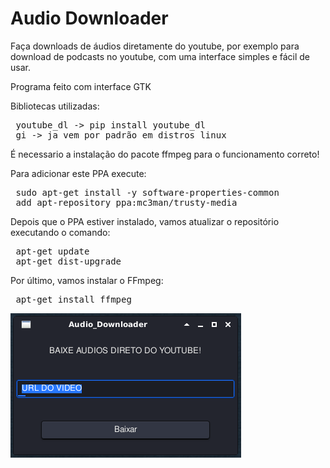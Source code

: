# Audio Downloader
Faça downloads de áudios diretamente do youtube, por exemplo para download de podcasts no youtube,
com uma interface simples e fácil de usar.

Programa feito com interface GTK

Bibliotecas utilizadas:

<pre>
 <span style="font-weight: 400">youtube_dl -> pip install youtube_dl</span>
 <span style="font-weight: 400">gi -> ja vem por padrão em distros linux</span>
</pre>
É necessario a instalação do pacote ffmpeg para o funcionamento correto!

Para adicionar este PPA execute:

<pre>
 <span style="font-weight: 400">sudo apt-get install -y software-properties-common</span>
 <span style="font-weight: 400">add apt-repository ppa:mc3man/trusty-media</span>
</pre>

Depois que o PPA estiver instalado, vamos atualizar o repositório executando o comando:

<pre>
 <span style="font-weight: 400">apt-get update</span>
 <span style="font-weight: 400">apt-get dist-upgrade</span>
</pre>

Por último, vamos instalar o FFmpeg:

<pre>
 <span style="font-weight: 400">apt-get install ffmpeg</span>
</pre>

<img src=https://github.com/EmersonBarcelos/AudioDownloader/blob/main/LayoutPrograma.png/>

 


